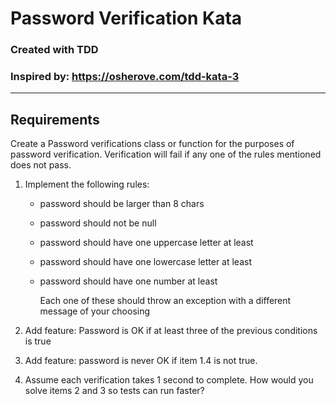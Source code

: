 ﻿# Password Verification Kata
### Created with TDD
### Inspired by: https://osherove.com/tdd-kata-3

---

## Requirements

Create a Password verifications class or function for the purposes of password verification.  Verification will fail if any one of the rules mentioned does not pass.

1. Implement the following rules:

   - password should be larger than 8 chars

   - password should not be null

   - password should have one uppercase letter at least

   - password should have one lowercase letter at least

   - password should have one number at least

     Each one of these should throw an exception with a different message of your choosing

2. Add feature: Password is OK if at least three of the previous conditions is true

3. Add feature: password is never OK if item 1.4 is not true.

4. Assume each verification takes 1 second to complete. How would you solve  items 2 and 3  so tests can run faster?